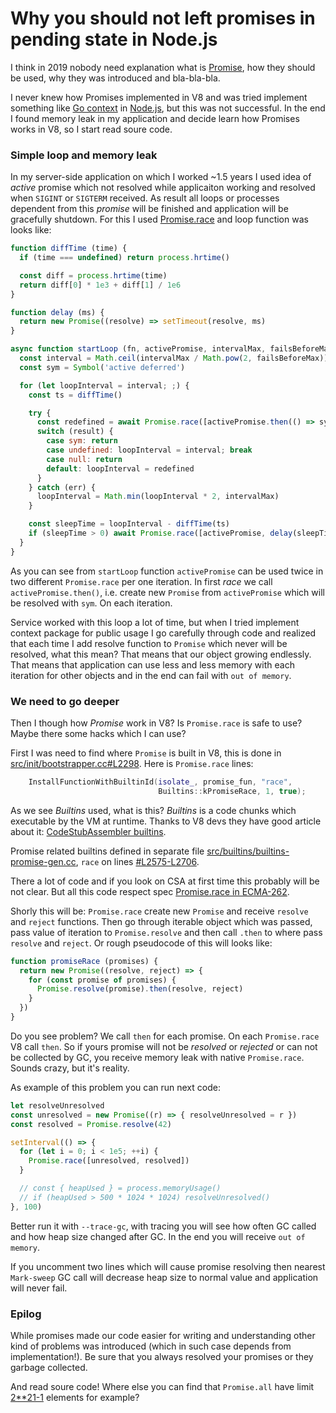 # Why you should not left promises in pending state in Node.js

I think in 2019 nobody need explanation what is [Promise](https://developer.mozilla.org/en-US/docs/Web/JavaScript/Reference/Global_Objects/Promise), how they should be used, why they was introduced and bla-bla-bla.

I never knew how Promises implemented in V8 and was tried implement something like [Go context](https://golang.org/pkg/context/) in [Node.js](https://nodejs.org/), but this was not successful. In the end I found memory leak in my application and decide learn how Promises works in V8, so I start read soure code.

### Simple loop and memory leak

In my server-side application on which I worked \~1.5 years I used idea of *active* promise which not resolved while applicaiton working and resolved when `SIGINT` or `SIGTERM` received. As result all loops or processes dependent from this *promise* will be finished and application will be gracefully shutdown. For this I used [Promise.race](https://developer.mozilla.org/en-US/docs/Web/JavaScript/Reference/Global_Objects/Promise/race) and loop function was looks like:

```js
function diffTime (time) {
  if (time === undefined) return process.hrtime()

  const diff = process.hrtime(time)
  return diff[0] * 1e3 + diff[1] / 1e6
}

function delay (ms) {
  return new Promise((resolve) => setTimeout(resolve, ms)
}

async function startLoop (fn, activePromise, intervalMax, failsBeforeMax) {
  const interval = Math.ceil(intervalMax / Math.pow(2, failsBeforeMax))
  const sym = Symbol('active deferred')

  for (let loopInterval = interval; ;) {
    const ts = diffTime()

    try {
      const redefined = await Promise.race([activePromise.then(() => sym), fn()])
      switch (result) {
        case sym: return
        case undefined: loopInterval = interval; break
        case null: return
        default: loopInterval = redefined
      }
    } catch (err) {
      loopInterval = Math.min(loopInterval * 2, intervalMax)
    }

    const sleepTime = loopInterval - diffTime(ts)
    if (sleepTime > 0) await Promise.race([activePromise, delay(sleepTime)])
  }
}
```

As you can see from `startLoop` function `activePromise` can be used twice in two different `Promise.race` per one iteration. In first *race* we call `activePromise.then()`, i.e. create new `Promise` from `activePromise` which will be resolved with `sym`. On each iteration.

Service worked with this loop a lot of time, but when I tried implement context package for public usage I go carefully through code and realized that each time I add resolve function to `Promise` which never will be resolved, what this mean? That means that our object growing endlessly. That means that application can use less and less memory with each iteration for other objects and in the end can fail with `out of memory`.

### We need to go deeper

Then I though how *Promise* work in V8? Is `Promise.race` is safe to use? Maybe there some hacks which I can use?

First I was need to find where `Promise` is built in V8, this is done in [src/init/bootstrapper.cc#L2298](https://github.com/nodejs/node/blob/v12.11.0/deps/v8/src/init/bootstrapper.cc#L2298). Here is `Promise.race` lines:

```cpp
    InstallFunctionWithBuiltinId(isolate_, promise_fun, "race",
                                 Builtins::kPromiseRace, 1, true);
```

As we see *Builtins* used, what is this? *Builtins* is a code chunks which executable by the VM at runtime. Thanks to V8 devs they have good article about it: [CodeStubAssembler builtins](https://v8.dev/docs/csa-builtins).

Promise related builtins defined in separate file [src/builtins/builtins-promise-gen.cc](https://github.com/nodejs/node/blob/v12.11.0/deps/v8/src/builtins/builtins-promise-gen.cc), `race` on lines [#L2575-L2706](https://github.com/nodejs/node/blob/v12.11.0/deps/v8/src/builtins/builtins-promise-gen.cc#L2575-L2706).

There a lot of code and if you look on CSA at first time this probably will be not clear. But all this code respect spec [Promise.race in ECMA-262](https://tc39.es/ecma262/#sec-promise.race).

Shorly this will be: `Promise.race` create new `Promise` and receive `resolve` and `reject` functions. Then go through iterable object which was passed, pass value of iteration to `Promise.resolve` and then call `.then` to where pass `resolve` and `reject`. Or rough pseudocode of this will looks like:

```js
function promiseRace (promises) {
  return new Promise((resolve, reject) => {
    for (const promise of promises) {
      Promise.resolve(promise).then(resolve, reject)
    }
  })
}
```

Do you see problem? We call `then` for each promise. On each `Promise.race` V8 call `then`. So if yours promise will not be *resolved* or *rejected* or can not be collected by GC, you receive memory leak with native `Promise.race`. Sounds crazy, but it's reality.

As example of this problem you can run next code:

```js
let resolveUnresolved
const unresolved = new Promise((r) => { resolveUnresolved = r })
const resolved = Promise.resolve(42)

setInterval(() => {
  for (let i = 0; i < 1e5; ++i) {
    Promise.race([unresolved, resolved])
  }

  // const { heapUsed } = process.memoryUsage()
  // if (heapUsed > 500 * 1024 * 1024) resolveUnresolved()
}, 100)
```

Better run it with `--trace-gc`, with tracing you will see how often GC called and how heap size changed after GC. In the end you will receive `out of memory`.

If you uncomment two lines which will cause promise resolving then nearest `Mark-sweep` GC call will decrease heap size to normal value and application will never fail.

### Epilog

While promises made our code easier for writing and understanding other kind of problems was introduced (which in such case depends from implementation!). Be sure that you always resolved your promises or they garbage collected.

And read soure code! Where else you can find that `Promise.all` have limit [2\*\*21-1](https://github.com/nodejs/node/blob/v12.11.0/deps/v8/src/builtins/builtins-promise-gen.cc#L2201-L2207) elements for example?
